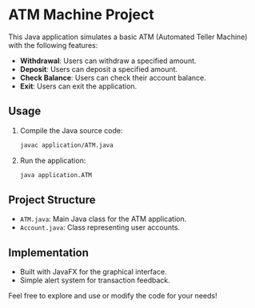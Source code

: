 # ATM Machine Project

This Java application simulates a basic ATM (Automated Teller Machine) with the following features:

- **Withdrawal**: Users can withdraw a specified amount.
- **Deposit**: Users can deposit a specified amount.
- **Check Balance**: Users can check their account balance.
- **Exit**: Users can exit the application.

## Usage

1. Compile the Java source code:

    ```bash
    javac application/ATM.java
    ```

2. Run the application:

    ```bash
    java application.ATM
    ```

## Project Structure

- `ATM.java`: Main Java class for the ATM application.
- `Account.java`: Class representing user accounts.

## Implementation

- Built with JavaFX for the graphical interface.
- Simple alert system for transaction feedback.

Feel free to explore and use or modify the code for your needs!
